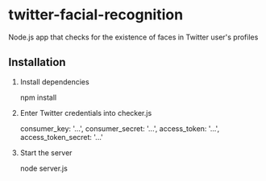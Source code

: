 twitter-facial-recognition
==========================

Node.js app that checks for the existence of faces in Twitter user's profiles

## Installation
1) Install dependencies

    npm install
 
2) Enter Twitter credentials into checker.js

    consumer_key: '...',
    consumer_secret: '...',
    access_token: '...',
    access_token_secret: '...'
    
3) Start the server

    node server.js
